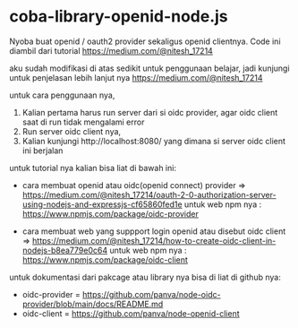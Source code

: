 # coba-library-openid-node.js

Nyoba buat openid / oauth2 provider sekaligus openid clientnya. Code ini diambil dari tutorial https://medium.com/@nitesh_17214

aku sudah modifikasi di atas sedikit untuk penggunaan belajar, jadi kunjungi untuk penjelasan lebih lanjut nya https://medium.com/@nitesh_17214

untuk cara penggunaan nya, 
1. Kalian pertama harus run server dari si oidc provider, agar oidc client saat di run tidak mengalami error
2. Run server oidc client nya, 
3. Kalian kunjungi http://localhost:8080/ yang dimana si server oidc client ini berjalan


untuk tutorial nya kalian bisa liat di bawah ini:
- cara membuat openid atau oidc(openid connect) provider =>
  https://medium.com/@nitesh_17214/oauth-2-0-authorization-server-using-nodejs-and-expressjs-cf65860fed1e
  untuk web npm nya : https://www.npmjs.com/package/oidc-provider
  
- cara membuat web yang suppport login openid atau disebut oidc client =>
  https://medium.com/@nitesh_17214/how-to-create-oidc-client-in-nodejs-b8ea779e0c64
  untuk web npm nya : https://www.npmjs.com/package/oidc-client

untuk dokumentasi dari pakcage atau library nya bisa di liat di github nya:
- oidc-provider = https://github.com/panva/node-oidc-provider/blob/main/docs/README.md
- oidc-client = https://github.com/panva/node-openid-client
